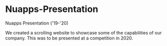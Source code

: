 # Nuapps-Presentation
Nuapps Presentation ('19-'20)

We created a scrolling website to showcase some of the capabilities of our company. This was to be presented at a competition in 2020. 

